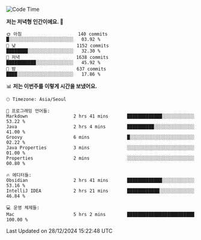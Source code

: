   <!--START_SECTION:waka-->
![Code Time](http://img.shields.io/badge/Code%20Time-452%20hrs%2034%20mins-blue)

**저는 저녁형 인간이에요. 🦉** 

```text
🌞 아침                     140 commits         █░░░░░░░░░░░░░░░░░░░░░░░░   03.92 % 
🌆 낮　                     1152 commits        ████████░░░░░░░░░░░░░░░░░   32.30 % 
🌃 저녁                     1638 commits        ███████████░░░░░░░░░░░░░░   45.92 % 
🌙 밤　                     637 commits         ████░░░░░░░░░░░░░░░░░░░░░   17.86 % 
```


📊 **저는 이번주를 이렇게 시간을 보냈어요.** 

```text
🕑︎ Timezone: Asia/Seoul

💬 프로그래밍 언어들: 
Markdown                 2 hrs 41 mins       █████████████░░░░░░░░░░░░   53.22 % 
Java                     2 hrs 4 mins        ██████████░░░░░░░░░░░░░░░   41.00 % 
Groovy                   6 mins              █░░░░░░░░░░░░░░░░░░░░░░░░   02.22 % 
Java Properties          3 mins              ░░░░░░░░░░░░░░░░░░░░░░░░░   01.00 % 
Properties               2 mins              ░░░░░░░░░░░░░░░░░░░░░░░░░   00.80 % 

🔥 에디터들: 
Obsidian                 2 hrs 41 mins       █████████████░░░░░░░░░░░░   53.16 % 
IntelliJ IDEA            2 hrs 21 mins       ████████████░░░░░░░░░░░░░   46.84 % 

💻 운영 체제들: 
Mac                      5 hrs 2 mins        █████████████████████████   100.00 % 
```


 Last Updated on 28/12/2024 15:22:48 UTC
<!--END_SECTION:waka-->
